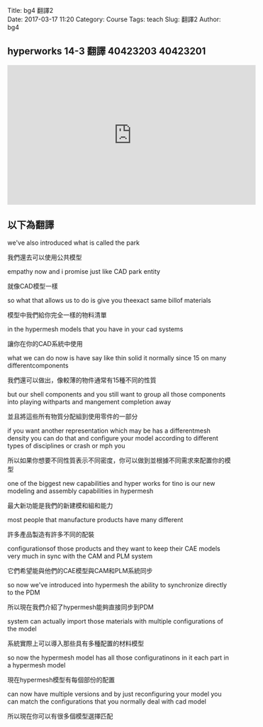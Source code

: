 Title: bg4 翻譯2  
Date: 2017-03-17 11:20
Category: Course
Tags: teach
Slug: 翻譯2
Author: bg4

<!-- PELICAN_END_SUMMARY -->

<h2>hyperworks 14-3 翻譯  40423203 40423201 </h2>

<iframe width="560" height="315" src="https://www.youtube.com/embed/uMpXFV-gB4s" frameborder="0" allowfullscreen></iframe>


<h2>以下為翻譯</h2>

we've also introduced what is called the park 

我們還去可以使用公共模型

empathy now and i promise just like CAD park entity 

就像CAD模型一樣

so what that allows us to do is give you theexact same billof materials 

模型中我們給你完全一樣的物料清單

in the hypermesh models that you have in your cad systems 

讓你在你的CAD系統中使用

what we can do now is have say like thin solid it normally since 15 on many differentcomponents

我們還可以做出，像較薄的物件通常有15種不同的性質

but our shell components and you still want to group all those components into playing withparts and mangement completion away 

並且將這些所有物質分配組到使用零件的一部分

 if you want another representation which may be has a differentmesh density you can do that and configure your model according to different types of disciplines or crash or mph you

所以如果你想要不同性質表示不同密度，你可以做到並根據不同需求來配置你的模型

one of the biggest new capabilities and hyper works for tino is our new modeling and assembly capabilities in hypermesh

最大新功能是我們的新建模和組和能力 

most people that manufacture products have many different

許多產品製造有許多不同的配裝 

configurationsof those products and they want to keep their CAE models very much in sync 
with the CAM and PLM system 

它們希望能與他們的CAE模型與CAM和PLM系統同步

so now we've introduced into hypermesh the ability  to synchronize directly to the PDM 

所以現在我們介紹了hypermesh能夠直接同步到PDM

system can actually import those materials with multiple configurations of the model

系統實際上可以導入那些具有多種配置的材料模型 

so now the hypermesh model has all those configuratinons in it each part in a 
hypermesh model

現在hypermesh模型有每個部份的配置
 
can now have multiple versions and by just reconfiguring your model you can match 
the configurations that you normally deal with cad model 

所以現在你可以有很多個模型選擇匹配



